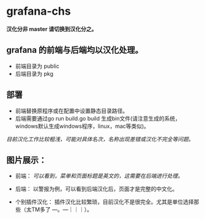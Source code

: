 # grafana-chs

**汉化分非 master 请切换到汉化分之。**

## grafana 的前端与后端均以汉化处理。
* 前端目录为 public
* 后端目录为 pkg

## 部署
* 前端替换原程序或在配置中设置静态目录路径。
* 后端需要通过go run build.go build 生成bin文件(请注意生成的系统，windows默认生成windows程序，linux，mac等类似)。

*目前汉化工作比较粗浅，可能对具体名次，名称出现差错或汉化不完全等问题。*


## 图片展示：
* 前端：
[](https://s1.ax1x.com/2020/04/07/GceBuR.jpg)
[](https://s1.ax1x.com/2020/04/07/GceDD1.png)
[](https://s1.ax1x.com/2020/04/07/Gcea34.png)
*可以看到，菜单和页面标题是英文的，这需要在后端进行处理。*

* 后端：
[](https://s1.ax1x.com/2020/04/07/GcerHx.png)
[](https://s1.ax1x.com/2020/04/07/Gcewv9.jpg)
以警报为例，可以看到后端汉化后，页面才是完整的中文化。

* 个别插件汉化：
[](https://s1.ax1x.com/2020/04/07/GcmzSe.jpg)
插件汉化比较繁琐，目前汉化不是很完全。尤其是单位选择那些（太TM多了 —。—｜｜｜）。
